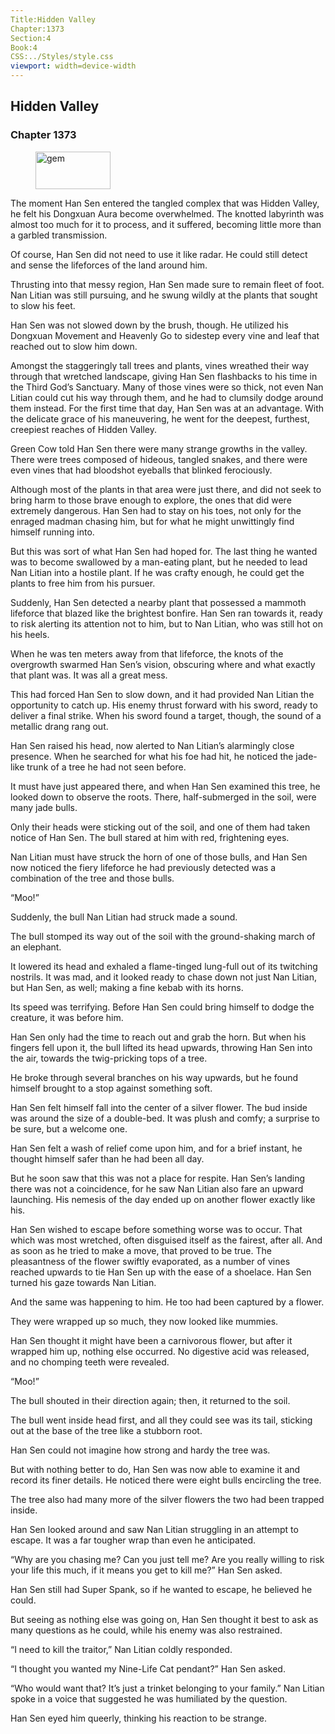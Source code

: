 ```yaml
---
Title:Hidden Valley 
Chapter:1373 
Section:4 
Book:4 
CSS:../Styles/style.css 
viewport: width=device-width
---
```

  
## Hidden Valley
### Chapter 1373
  
<figure>
	<img src="../Images/gem.gif" alt="gem" id="gem" width="120" height="60" />
</figure>
  

  
The moment Han Sen entered the tangled complex that was Hidden Valley, he felt his Dongxuan Aura become overwhelmed. The knotted labyrinth was almost too much for it to process, and it suffered, becoming little more than a garbled transmission.

Of course, Han Sen did not need to use it like radar. He could still detect and sense the lifeforces of the land around him.

Thrusting into that messy region, Han Sen made sure to remain fleet of foot. Nan Litian was still pursuing, and he swung wildly at the plants that sought to slow his feet.

Han Sen was not slowed down by the brush, though. He utilized his Dongxuan Movement and Heavenly Go to sidestep every vine and leaf that reached out to slow him down.

Amongst the staggeringly tall trees and plants, vines wreathed their way through that wretched landscape, giving Han Sen flashbacks to his time in the Third God’s Sanctuary. Many of those vines were so thick, not even Nan Litian could cut his way through them, and he had to clumsily dodge around them instead. For the first time that day, Han Sen was at an advantage. With the delicate grace of his maneuvering, he went for the deepest, furthest, creepiest reaches of Hidden Valley.

Green Cow told Han Sen there were many strange growths in the valley. There were trees composed of hideous, tangled snakes, and there were even vines that had bloodshot eyeballs that blinked ferociously.

Although most of the plants in that area were just there, and did not seek to bring harm to those brave enough to explore, the ones that did were extremely dangerous. Han Sen had to stay on his toes, not only for the enraged madman chasing him, but for what he might unwittingly find himself running into.

But this was sort of what Han Sen had hoped for. The last thing he wanted was to become swallowed by a man-eating plant, but he needed to lead Nan Litian into a hostile plant. If he was crafty enough, he could get the plants to free him from his pursuer.

Suddenly, Han Sen detected a nearby plant that possessed a mammoth lifeforce that blazed like the brightest bonfire. Han Sen ran towards it, ready to risk alerting its attention not to him, but to Nan Litian, who was still hot on his heels.

When he was ten meters away from that lifeforce, the knots of the overgrowth swarmed Han Sen’s vision, obscuring where and what exactly that plant was. It was all a great mess.

This had forced Han Sen to slow down, and it had provided Nan Litian the opportunity to catch up. His enemy thrust forward with his sword, ready to deliver a final strike. When his sword found a target, though, the sound of a metallic drang rang out.

Han Sen raised his head, now alerted to Nan Litian’s alarmingly close presence. When he searched for what his foe had hit, he noticed the jade-like trunk of a tree he had not seen before.

It must have just appeared there, and when Han Sen examined this tree, he looked down to observe the roots. There, half-submerged in the soil, were many jade bulls.

Only their heads were sticking out of the soil, and one of them had taken notice of Han Sen. The bull stared at him with red, frightening eyes.

Nan Litian must have struck the horn of one of those bulls, and Han Sen now noticed the fiery lifeforce he had previously detected was a combination of the tree and those bulls.

“Moo!”

Suddenly, the bull Nan Litian had struck made a sound.

The bull stomped its way out of the soil with the ground-shaking march of an elephant.

It lowered its head and exhaled a flame-tinged lung-full out of its twitching nostrils. It was mad, and it looked ready to chase down not just Nan Litian, but Han Sen, as well; making a fine kebab with its horns.

Its speed was terrifying. Before Han Sen could bring himself to dodge the creature, it was before him.

Han Sen only had the time to reach out and grab the horn. But when his fingers fell upon it, the bull lifted its head upwards, throwing Han Sen into the air, towards the twig-pricking tops of a tree.

He broke through several branches on his way upwards, but he found himself brought to a stop against something soft.

Han Sen felt himself fall into the center of a silver flower. The bud inside was around the size of a double-bed. It was plush and comfy; a surprise to be sure, but a welcome one.

Han Sen felt a wash of relief come upon him, and for a brief instant, he thought himself safer than he had been all day.

But he soon saw that this was not a place for respite. Han Sen’s landing there was not a coincidence, for he saw Nan Litian also fare an upward launching. His nemesis of the day ended up on another flower exactly like his.

Han Sen wished to escape before something worse was to occur. That which was most wretched, often disguised itself as the fairest, after all. And as soon as he tried to make a move, that proved to be true. The pleasantness of the flower swiftly evaporated, as a number of vines reached upwards to tie Han Sen up with the ease of a shoelace. Han Sen turned his gaze towards Nan Litian.

And the same was happening to him. He too had been captured by a flower.

They were wrapped up so much, they now looked like mummies.

Han Sen thought it might have been a carnivorous flower, but after it wrapped him up, nothing else occurred. No digestive acid was released, and no chomping teeth were revealed.

“Moo!”

The bull shouted in their direction again; then, it returned to the soil.

The bull went inside head first, and all they could see was its tail, sticking out at the base of the tree like a stubborn root.

Han Sen could not imagine how strong and hardy the tree was.

But with nothing better to do, Han Sen was now able to examine it and record its finer details. He noticed there were eight bulls encircling the tree.

The tree also had many more of the silver flowers the two had been trapped inside.

Han Sen looked around and saw Nan Litian struggling in an attempt to escape. It was a far tougher wrap than even he anticipated.

“Why are you chasing me? Can you just tell me? Are you really willing to risk your life this much, if it means you get to kill me?” Han Sen asked.

Han Sen still had Super Spank, so if he wanted to escape, he believed he could.

But seeing as nothing else was going on, Han Sen thought it best to ask as many questions as he could, while his enemy was also restrained.

“I need to kill the traitor,” Nan Litian coldly responded.

“I thought you wanted my Nine-Life Cat pendant?” Han Sen asked.

“Who would want that? It’s just a trinket belonging to your family.” Nan Litian spoke in a voice that suggested he was humiliated by the question.

Han Sen eyed him queerly, thinking his reaction to be strange.